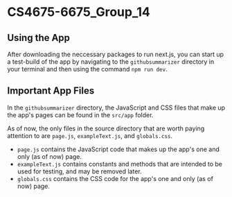 # CS4675-6675_Group_14

## Using the App
After downloading the neccessary packages to run next.js, you can start up a test-build of
the app by navigating to the `githubsummarizer` directory in your terminal and then using the
command `npm run dev`.

## Important App Files
In the `githubsummarizer` directory, the JavaScript and CSS files that make up the app's pages
can be found in the `src/app` folder.

As of now, the only files in the source directory that are worth paying attention to are
`page.js`, `exampleText.js`, and `globals.css`.

- `page.js` contains the JavaScript code that makes up the app's one and only (as of now) page.
- `exampleText.js` contains constants and methods that are intended to be used for testing, and may be removed later.
- `globals.css` contains the CSS code for the app's one and only (as of now) page.